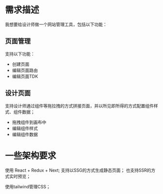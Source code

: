 # 需求描述
我想要给设计师做一个网站管理工具，包括以下功能：

## 页面管理
支持以下功能：
- 创建页面
- 编辑页面路由
- 编辑页面TDK

## 设计页面
支持设计师通过组件等拖拉拽的方式拼接页面，并以所见即所得的方式配置组件样式、组件数据；
- 拖拽组件到画布中
- 编辑组件样式
- 编辑组件数据

# 一些架构要求
使用 React + Redux + Next;
支持以SSG的方式生成静态页面；
也支持SSR的方式实时预览；

使用tailwind管理CSS；